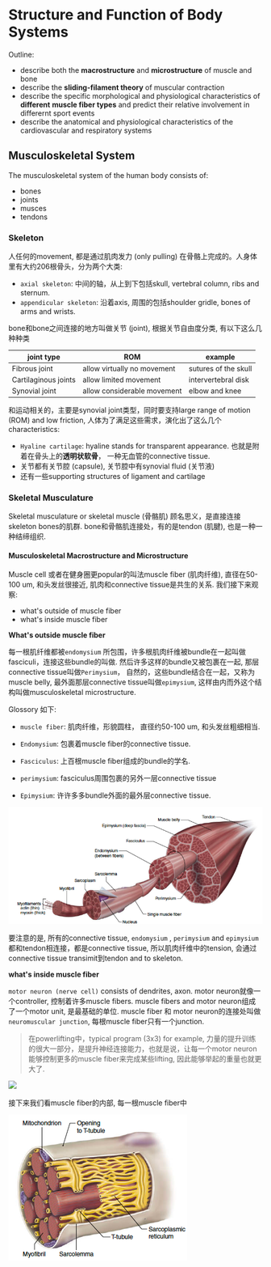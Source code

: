 # Structure and Function of Body Systems



Outline:

- describe both the **macrostructure** and **microstructure** of muscle and bone
- describe the **sliding-filament theory** of muscular contraction
- describe the specific morphological and physiological characteristics of **different** **muscle fiber types** and predict their relative involvement in differernt sport events 
- describe the anatomical and physiological characteristics of the cardiovascular and respiratory systems



## Musculoskeletal System



The musculoskeletal system of the human body consists of:

- bones
- joints
- musces
- tendons



### Skeleton

人任何的movement, 都是通过肌肉发力 (only pulling) 在骨骼上完成的。人身体里有大约206根骨头，分为两个大类:

- `axial skeleton`: 中间的轴，从上到下包括skull, vertebral column, ribs and sternum.
- `appendicular skeleton`: 沿着axis, 周围的包括shoulder gridle, bones of arms and wrists.



bone和bone之间连接的地方叫做关节 (joint), 根据关节自由度分类, 有以下这么几种种类

| joint type           | ROM                         | example              |
| -------------------- | --------------------------- | -------------------- |
| Fibrous joint        | allow virtually no movement | sutures of the skull |
| Cartilaginous joints | allow limited movement      | intervertebral disk  |
| Synovial joint       | allow considerable movement | elbow and knee       |



和运动相关的，主要是synovial joint类型，同时要支持large range of motion (ROM) and low friction, 人体为了满足这些需求，演化出了这么几个characteristics:

- `Hyaline cartilage`: hyaline stands for transparent appearance.  也就是附着在骨头上的**透明状软骨**， 一种无血管的connective tissue.
- 关节都有关节腔 (capsule), 关节腔中有synovial fluid (关节液)
- 还有一些supporting structures of ligament and cartilage





### Skeletal Musculature

Skeletal musculature or skeletal muscle (骨骼肌) 顾名思义，是直接连接skeleton bones的肌群. bone和骨骼肌连接处，有的是tendon (肌腱), 也是一种一种结缔组织.



#### Musculoskeletal Macrostructure and Microstructure

Muscle cell 或者在健身圈更popular的叫法muscle fiber (肌肉纤维), 直径在50-100 um, 和头发丝很接近, 肌肉和connective tissue是共生的关系. 我们接下来观察:

- what's outside of muscle fiber
- what's inside muscle fiber



**What's outside muscle fiber**

每一根肌纤维都被`endomysium` 所包围，许多根肌肉纤维被bundle在一起叫做fasciculi，连接这些bundle的叫做. 然后许多这样的bundle又被包裹在一起, 那层connective tissue叫做`Perimysium`， 自然的，这些bundle结合在一起，又称为muscle belly, 最外面那层connective tissue叫做`epimysium`, 这样由内而外这个结构叫做musculoskeletal microstructure.

Glossory 如下:

- `muscle fiber`: 肌肉纤维，形貌圆柱， 直径约50-100 um, 和头发丝粗细相当.

- `Endomysium`:  包裹着muscle fiber的connective tissue.
- `Fasciculus`: 上百根muscle fiber组成的bundle的学名.
- `perimysium`:  fasciculus周围包裹的另外一层connective tissue
- `Epimysium`: 许许多多bundle外面的最外层connective tissue.

![](figures/figure_1_3.png)

要注意的是, 所有的connective tissue, `endomysium` , `perimysium` and `epimysium` 都和tendon相连接，都是connective tissue, 所以肌肉纤维中的tension, 会通过connective tissue transimit到tendon and to skeleton.

**what's inside muscle fiber**

`motor neuron (nerve cell)`  consists of dendrites, axon. motor neuron就像一个controller, 控制着许多muscle fibers. muscle fibers and motor neuron组成了一个motor unit, 是最基础的单位. muscle fiber 和 motor neuron的连接处叫做`neuromuscular junction`, 每根muscle fiber只有一个junction.  

> 在powerlifting中，typical program (3x3) for example, 力量的提升训练的很大一部分，是提升神经连接能力，也就是说，让每一个motor neuron 能够控制更多的muscle fiber来完成某些lifting, 因此能够举起的重量也就更大了.



![](https://biologydictionary.net/wp-content/uploads/2020/05/Motor_neuron_diagram.jpg)

接下来我们看muscle fiber的内部, 每一根muscle fiber中



![](figures/figure_1_5.png)